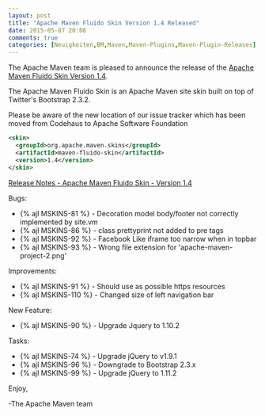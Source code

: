 ```yaml
---
layout: post
title: "Apache Maven Fluido Skin Version 1.4 Released"
date: 2015-05-07 20:08
comments: true
categories: [Neuigkeiten,BM,Maven,Maven-Plugins,Maven-Plugin-Releases]
---
```

The Apache Maven team is pleased to announce the release of the 
[Apache Maven Fluido Skin Version 1.4](http://maven.apache.org/skins/maven-fluido-skin/).

The Apache Maven Fluido Skin is an Apache Maven site skin built on top of
Twitter's Bootstrap 2.3.2.

Please be aware of the new location of our issue tracker
which has been moved from Codehaus to Apache Software Foundation

``` xml
<skin>
  <groupId>org.apache.maven.skins</groupId>
  <artifactId>maven-fluido-skin</artifactId>
  <version>1.4</version>
</skin>
```

<!-- more -->

[Release Notes - Apache Maven Fluido Skin - Version 1.4](https://issues.apache.org/jira/secure/ReleaseNote.jspa?projectId=12317926&version=12331574)


Bugs:

 * {% ajl MSKINS-81 %} - Decoration model body/footer not correctly implemented by site.vm
 * {% ajl MSKINS-86 %} - class prettyprint not added to pre tags
 * {% ajl MSKINS-92 %} - Facebook Like iframe too narrow when in topbar
 * {% ajl MSKINS-93 %} - Wrong file extension for 'apache-maven-project-2.png'

Improvements:

 * {% ajl MSKINS-91 %} - Should use as possible https resources
 * {% ajl MSKINS-110 %} - Changed size of left navigation bar

New Feature:

 * {% ajl MSKINS-90 %} - Upgrade Jquery to 1.10.2

Tasks:

 * {% ajl MSKINS-74 %} - Upgrade jQuery to v1.9.1
 * {% ajl MSKINS-96 %} - Downgrade to Bootstrap 2.3.x
 * {% ajl MSKINS-99 %} - Upgrade jQuery to 1.11.2

Enjoy,

-The Apache Maven team
